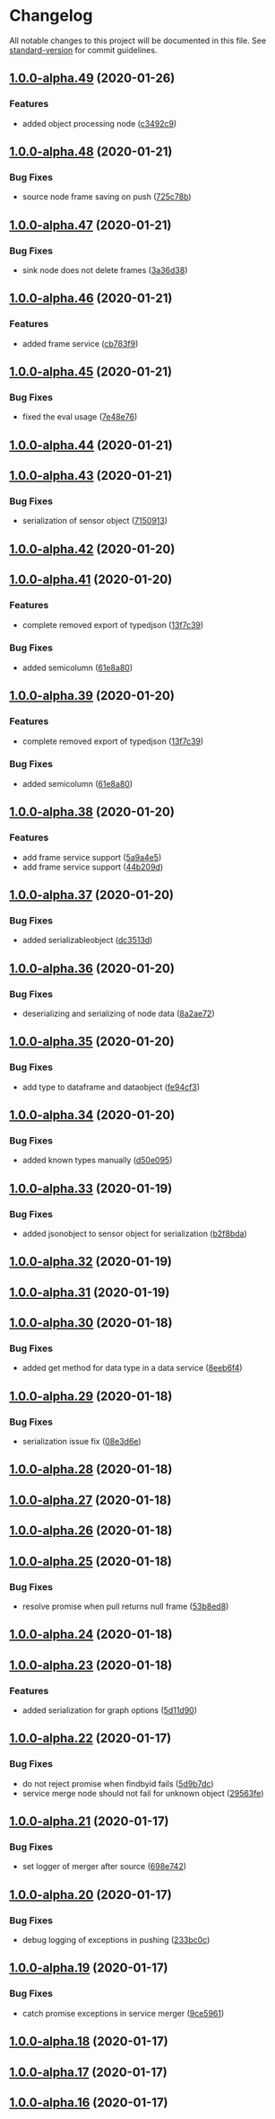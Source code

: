 # Changelog

All notable changes to this project will be documented in this file. See [standard-version](https://github.com/conventional-changelog/standard-version) for commit guidelines.

## [1.0.0-alpha.49](https://git.mvdw-software.com/Maximvdw/openhps-core/compare/v1.0.0-alpha.48...v1.0.0-alpha.49) (2020-01-26)


### Features

* added object processing node ([c3492c9](https://git.mvdw-software.com/Maximvdw/openhps-core/commit/c3492c9d96f6edcb0c9fc1bdad8440100bd9af7c))

## [1.0.0-alpha.48](https://git.mvdw-software.com/Maximvdw/openhps-core/compare/v1.0.0-alpha.47...v1.0.0-alpha.48) (2020-01-21)


### Bug Fixes

* source node frame saving on push ([725c78b](https://git.mvdw-software.com/Maximvdw/openhps-core/commit/725c78b7791cca6be7cdca40dd2d161181becb9d))

## [1.0.0-alpha.47](https://git.mvdw-software.com/Maximvdw/openhps-core/compare/v1.0.0-alpha.46...v1.0.0-alpha.47) (2020-01-21)


### Bug Fixes

* sink node does not delete frames ([3a36d38](https://git.mvdw-software.com/Maximvdw/openhps-core/commit/3a36d38640f8ddf34e9b370d5b90518b92b3470d))

## [1.0.0-alpha.46](https://git.mvdw-software.com/Maximvdw/openhps-core/compare/v1.0.0-alpha.45...v1.0.0-alpha.46) (2020-01-21)


### Features

* added frame service ([cb783f9](https://git.mvdw-software.com/Maximvdw/openhps-core/commit/cb783f988bce39e662c99ef3e040de971dd04884))

## [1.0.0-alpha.45](https://git.mvdw-software.com/Maximvdw/openhps-core/compare/v1.0.0-alpha.44...v1.0.0-alpha.45) (2020-01-21)


### Bug Fixes

* fixed the eval usage ([7e48e76](https://git.mvdw-software.com/Maximvdw/openhps-core/commit/7e48e76245fa3fdc0d547106654387790e09ebc1))

## [1.0.0-alpha.44](https://git.mvdw-software.com/Maximvdw/openhps-core/compare/v1.0.0-alpha.43...v1.0.0-alpha.44) (2020-01-21)

## [1.0.0-alpha.43](https://git.mvdw-software.com/Maximvdw/openhps-core/compare/v1.0.0-alpha.42...v1.0.0-alpha.43) (2020-01-21)


### Bug Fixes

* serialization of sensor object ([7150913](https://git.mvdw-software.com/Maximvdw/openhps-core/commit/7150913283c38cd4501be01c058ede42dfc6a721))

## [1.0.0-alpha.42](https://git.mvdw-software.com/Maximvdw/openhps-core/compare/v1.0.0-alpha.41...v1.0.0-alpha.42) (2020-01-20)

## [1.0.0-alpha.41](https://git.mvdw-software.com/Maximvdw/openhps-core/compare/v1.0.0-alpha.38...v1.0.0-alpha.41) (2020-01-20)


### Features

* complete removed export of typedjson ([13f7c39](https://git.mvdw-software.com/Maximvdw/openhps-core/commit/13f7c39dd775e8cf32ae9dacafd5041f634e97cd))


### Bug Fixes

* added semicolumn ([61e8a80](https://git.mvdw-software.com/Maximvdw/openhps-core/commit/61e8a8078ce3f55fbf9a2c41ea40f3ab162eb4eb))

## [1.0.0-alpha.39](https://git.mvdw-software.com/Maximvdw/openhps-core/compare/v1.0.0-alpha.38...v1.0.0-alpha.39) (2020-01-20)


### Features

* complete removed export of typedjson ([13f7c39](https://git.mvdw-software.com/Maximvdw/openhps-core/commit/13f7c39dd775e8cf32ae9dacafd5041f634e97cd))


### Bug Fixes

* added semicolumn ([61e8a80](https://git.mvdw-software.com/Maximvdw/openhps-core/commit/61e8a8078ce3f55fbf9a2c41ea40f3ab162eb4eb))

## [1.0.0-alpha.38](https://git.mvdw-software.com/Maximvdw/openhps-core/compare/v1.0.0-alpha.37...v1.0.0-alpha.38) (2020-01-20)


### Features

* add frame service support ([5a9a4e5](https://git.mvdw-software.com/Maximvdw/openhps-core/commit/5a9a4e51c49cbe33c99a4f382986ce24aa301154))
* add frame service support ([44b209d](https://git.mvdw-software.com/Maximvdw/openhps-core/commit/44b209d6fa8309e9fd5cf72f216561d95a357afb))

## [1.0.0-alpha.37](https://git.mvdw-software.com/Maximvdw/openhps-core/compare/v1.0.0-alpha.36...v1.0.0-alpha.37) (2020-01-20)


### Bug Fixes

* added serializableobject ([dc3513d](https://git.mvdw-software.com/Maximvdw/openhps-core/commit/dc3513dfc08752d0b293c21e36fd8224157acc9a))

## [1.0.0-alpha.36](https://git.mvdw-software.com/Maximvdw/openhps-core/compare/v1.0.0-alpha.35...v1.0.0-alpha.36) (2020-01-20)


### Bug Fixes

* deserializing and serializing of node data ([8a2ae72](https://git.mvdw-software.com/Maximvdw/openhps-core/commit/8a2ae728fd30cc2be38867764dcaf264ffe59d54))

## [1.0.0-alpha.35](https://git.mvdw-software.com/Maximvdw/openhps-core/compare/v1.0.0-alpha.34...v1.0.0-alpha.35) (2020-01-20)


### Bug Fixes

* add type to dataframe and dataobject ([fe94cf3](https://git.mvdw-software.com/Maximvdw/openhps-core/commit/fe94cf37f7ed5a6c9693d420b4749437d1e34a01))

## [1.0.0-alpha.34](https://git.mvdw-software.com/Maximvdw/openhps-core/compare/v1.0.0-alpha.33...v1.0.0-alpha.34) (2020-01-20)


### Bug Fixes

* added known types manually ([d50e095](https://git.mvdw-software.com/Maximvdw/openhps-core/commit/d50e095d8356974909a3656498c90dd396174b72))

## [1.0.0-alpha.33](https://git.mvdw-software.com/Maximvdw/openhps-core/compare/v1.0.0-alpha.32...v1.0.0-alpha.33) (2020-01-19)


### Bug Fixes

* added jsonobject to sensor object for serialization ([b2f8bda](https://git.mvdw-software.com/Maximvdw/openhps-core/commit/b2f8bda71d810cdca34ebffdf085fff92911f390))

## [1.0.0-alpha.32](https://git.mvdw-software.com/Maximvdw/openhps-core/compare/v1.0.0-alpha.31...v1.0.0-alpha.32) (2020-01-19)

## [1.0.0-alpha.31](https://git.mvdw-software.com/Maximvdw/openhps-core/compare/v1.0.0-alpha.30...v1.0.0-alpha.31) (2020-01-19)

## [1.0.0-alpha.30](https://git.mvdw-software.com/Maximvdw/openhps-core/compare/v1.0.0-alpha.29...v1.0.0-alpha.30) (2020-01-18)


### Bug Fixes

* added get method for data type in a data service ([8eeb6f4](https://git.mvdw-software.com/Maximvdw/openhps-core/commit/8eeb6f4060dee8a3afeacf35d835bf303ef61d8b))

## [1.0.0-alpha.29](https://git.mvdw-software.com/Maximvdw/openhps-core/compare/v1.0.0-alpha.28...v1.0.0-alpha.29) (2020-01-18)


### Bug Fixes

* serialization issue fix ([08e3d6e](https://git.mvdw-software.com/Maximvdw/openhps-core/commit/08e3d6e227ed983292361b7dee9df06140817150))

## [1.0.0-alpha.28](https://git.mvdw-software.com/Maximvdw/openhps-core/compare/v1.0.0-alpha.27...v1.0.0-alpha.28) (2020-01-18)

## [1.0.0-alpha.27](https://git.mvdw-software.com/Maximvdw/openhps-core/compare/v1.0.0-alpha.26...v1.0.0-alpha.27) (2020-01-18)

## [1.0.0-alpha.26](https://git.mvdw-software.com/Maximvdw/openhps-core/compare/v1.0.0-alpha.25...v1.0.0-alpha.26) (2020-01-18)

## [1.0.0-alpha.25](https://git.mvdw-software.com/Maximvdw/openhps-core/compare/v1.0.0-alpha.24...v1.0.0-alpha.25) (2020-01-18)


### Bug Fixes

* resolve promise when pull returns null frame ([53b8ed8](https://git.mvdw-software.com/Maximvdw/openhps-core/commit/53b8ed8690f286ae51eb7bb529ad35bfa24aae27))

## [1.0.0-alpha.24](https://git.mvdw-software.com/Maximvdw/openhps-core/compare/v1.0.0-alpha.23...v1.0.0-alpha.24) (2020-01-18)

## [1.0.0-alpha.23](https://git.mvdw-software.com/Maximvdw/openhps-core/compare/v1.0.0-alpha.22...v1.0.0-alpha.23) (2020-01-18)


### Features

* added serialization for graph options ([5d11d90](https://git.mvdw-software.com/Maximvdw/openhps-core/commit/5d11d9072230cc5b0fb1295fcb4ea52e96010e25))

## [1.0.0-alpha.22](https://git.mvdw-software.com/Maximvdw/openhps-core/compare/v1.0.0-alpha.21...v1.0.0-alpha.22) (2020-01-17)


### Bug Fixes

* do not reject promise when findbyid fails ([5d9b7dc](https://git.mvdw-software.com/Maximvdw/openhps-core/commit/5d9b7dcc31fe9284eed116cca3aa9dc094ea7d1e))
* service merge node should not fail for unknown object ([29563fe](https://git.mvdw-software.com/Maximvdw/openhps-core/commit/29563fe3927b88e0d94ad4cdb1cae861281c407a))

## [1.0.0-alpha.21](https://git.mvdw-software.com/Maximvdw/openhps-core/compare/v1.0.0-alpha.20...v1.0.0-alpha.21) (2020-01-17)


### Bug Fixes

* set logger of merger after source ([698e742](https://git.mvdw-software.com/Maximvdw/openhps-core/commit/698e742835294cba3489c9327a1023873a03ba57))

## [1.0.0-alpha.20](https://git.mvdw-software.com/Maximvdw/openhps-core/compare/v1.0.0-alpha.19...v1.0.0-alpha.20) (2020-01-17)


### Bug Fixes

* debug logging of exceptions in pushing ([233bc0c](https://git.mvdw-software.com/Maximvdw/openhps-core/commit/233bc0ce8f4de92fd74f9f2fbd1db0409110f690))

## [1.0.0-alpha.19](https://git.mvdw-software.com/Maximvdw/openhps-core/compare/v1.0.0-alpha.18...v1.0.0-alpha.19) (2020-01-17)


### Bug Fixes

* catch promise exceptions in service merger ([9ce5961](https://git.mvdw-software.com/Maximvdw/openhps-core/commit/9ce5961e6cab27624256530e32abb72544e2a2dd))

## [1.0.0-alpha.18](https://git.mvdw-software.com/Maximvdw/openhps-core/compare/v1.0.0-alpha.17...v1.0.0-alpha.18) (2020-01-17)

## [1.0.0-alpha.17](https://git.mvdw-software.com/Maximvdw/openhps-core/compare/v1.0.0-alpha.16...v1.0.0-alpha.17) (2020-01-17)

## [1.0.0-alpha.16](https://git.mvdw-software.com/Maximvdw/openhps-core/compare/v1.0.0-alpha.14...v1.0.0-alpha.16) (2020-01-17)
